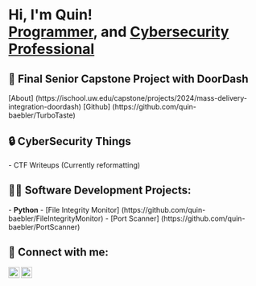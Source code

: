<h1>Hi, I'm Quin! <br/><a href="https://github.com/quin-baebler">Programmer</a>, and <a href="https://www.linkedin.com/in/quin-baebler">Cybersecurity Professional</a></h1>

<h2>📖 Final Senior Capstone Project with DoorDash </h2>
[About] (https://ischool.uw.edu/capstone/projects/2024/mass-delivery-integration-doordash)
[Github] (https://github.com/quin-baebler/TurboTaste)
<h2>🔒 CyberSecurity Things </h2>
- CTF Writeups (Currently reformatting)
<h2>👨‍💻 Software Development Projects:</h2>
- <b>Python</b>
   - [File Integrity Monitor] (https://github.com/quin-baebler/FileIntegrityMonitor)
   - [Port Scanner] (https://github.com/quin-baebler/PortScanner)

<h2> 🤳 Connect with me:</h2>

[<img align="left" alt="QuinBaebler | LinkedIn" width="22px" src="https://cdn.jsdelivr.net/npm/simple-icons@v3/icons/linkedin.svg" />][linkedin]
[<img align="left" alt="QuinBaebler | Gmail" width="22px" src="https://cdn.jsdelivr.net/npm/simple-icons@3.13.0/icons/gmail.svg" />][gmail]

[linkedin]: https://www.linkedin.com/in/quin-baebler
[gmail]: mailto:qbaebler19@gmail.com
